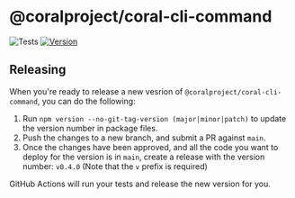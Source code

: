 # @coralproject/coral-cli-command

![Tests](https://github.com/coralproject/coral-cli-command/workflows/test/badge.svg)
[![Version](https://img.shields.io/npm/v/@coralproject/coral-cli-command.svg)](https://npmjs.org/package/@coralproject/coral-cli-command)

## Releasing

When you're ready to release a new vesrion of `@coralproject/coral-cli-command`,
you can do the following:

1. Run `npm version --no-git-tag-version (major|minor|patch)` to update the
   version number in package files.
2. Push the changes to a new branch, and submit a PR against `main`.
3. Once the changes have been approved, and all the code you want to deploy for
   the version is in `main`, create a release with the version number: `v0.4.0`
   (Note that the `v` prefix is required)

GitHub Actions will run your tests and release the new version for you.
